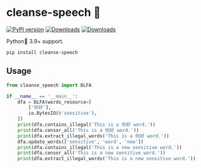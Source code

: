 # cleanse-speech 🚀

[![PyPI version](https://badge.fury.io/py/cleanse-speech.svg)](https://badge.fury.io/py/cleanse-speech)
[![Downloads](https://pepy.tech/badge/cleanse-speech)](https://pepy.tech/project/cleanse-speech)
[![Downloads](https://pepy.tech/badge/cleanse-speech/month)](https://pepy.tech/project/cleanse-speech)

Python🐍 3.9+ support. 



```shell
pip install cleanse-speech
```

## Usage

```python
from cleanse_speech import DLFA

if __name__ == '__main__':
    dfa = DLFA(words_resource=[
        ['你好'],
        io.BytesIO(b'sensitive'),
    ])
    print(dfa.contains_illegal('This is a 你好 word.'))
    print(dfa.censor_all('This is a 你好 word.'))
    print(dfa.extract_illegal_words('This is a 你好 word.'))
    dfa.update_words(['sensitive', 'word', 'new'])
    print(dfa.contains_illegal('This is a new sensitive word.'))
    print(dfa.censor_all('This is a new sensitive word.'))
    print(dfa.extract_illegal_words('This is a new sensitive word.'))
```